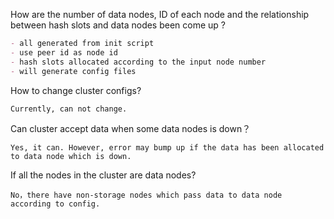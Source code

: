 How are the number of data nodes, ID of each node and the relationship between hash slots and data nodes been come up ?
```md
- all generated from init script
- use peer id as node id
- hash slots allocated according to the input node number
- will generate config files
```

How to change cluster configs?
```
Currently, can not change.
```

Can cluster accept data when some data nodes is down？
```
Yes, it can. However, error may bump up if the data has been allocated to data node which is down.
```

If all the nodes in the cluster are data nodes?
```
No，there have non-storage nodes which pass data to data node according to config.
```